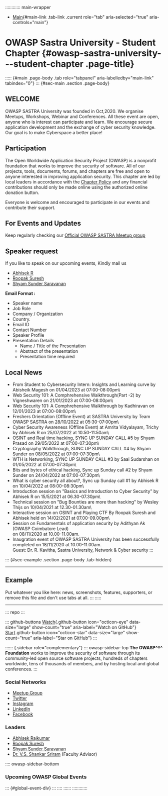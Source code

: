 :::::::::::: main-wrapper
- [Main](#div-main){#main-link .tab-link .current role="tab"
  aria-selected="true" aria-controls="main"}

# OWASP Sastra University - Student Chapter {#owasp-sastra-university---student-chapter .page-title}

::::: {#main .page-body .tab role="tabpanel" aria-labelledby="main-link" tabindex="0"}
::: {#sec-main .section .page-body}
## WELCOME

OWASP SASTRA University was founded in Oct,2020. We organise Meetups,
Workshops, Webinar and Conferences. All these event are open, anyone who
is interest can participate and learn. We encourage secure application
development and the exchange of cyber security knowledge. Our goal is to
make Cyberspace a better place!

## Participation

The Open Worldwide Application Security Project (OWASP) is a nonprofit
foundation that works to improve the security of software. All of our
projects, tools, documents, forums, and chapters are free and open to
anyone interested in improving application security. This chapter are
led by local leaders in accordance with the [Chapter
Policy](../www-policy/index.html) and any financial contributions should
only be made online using the authorized online donation button.

Everyone is welcome and encouraged to participate in our events and
contribute their support.

## For Events and Updates

Keep regularly checking our [Official OWASP SASTRA Meetup
group](https://www.meetup.com/owasp-sastra-university-meetup-group/)

## Speaker request

If you like to speak on our upcoming events, Kindly mail us

- [Abhisek
  R](../cdn-cgi/l/email-protection.html#c9a8aba1a0baaca2e7bba8a3a2bca4a8bb89a6bea8bab9e7a6bbae)
- [Roopak
  Suresh](../cdn-cgi/l/email-protection.html#c8baa7a7b8a9a3e6bbbdbaadbba088a7bfa9bbb8e6a7baaf)
- [Shyam Sunder
  Saravanan](../cdn-cgi/l/email-protection.html#483b20312925663b3d262c2d3a3b293a293e2926292608273f293b3866273a2f)

**Email Format :**

- Speaker name
- Job Role
- Company / Organization
- Country.
- Email ID
- Contact Number
- Speaker Profile
- Presentation Details
  - Name / Title of the Presentation
  - Abstract of the presentation
  - Presentation time required

## Local News

- From Student to Cybersecurity Intern: Insights and Learning curve by
  Abisheik Magesh on 01/04/2023 at 07:00-08:00pm\
- Web Security 101: A Comphrehensive Walkthrough(Part -2) by
  Vigneshwaren on 21/01/2023 at 07:00-08:00pm\
- Web Security 101: A Comphrehensive Walkthrough by Kadhiravan on
  12/01/2023 at 07:00-08:00pm\
- Freshers Orientation (Offline Event) at SASTRA University by Team
  OWASP SASTRA on 28/10/2022 at 05:30-07:00pm\
- Cyber Security Awareness (Offline Event) at Amrita Vidyalayam, Trichy
  by Abhisek R on 25/07/2022 at 10:50-11:50am\
- OSINT and Real time hacking, SYNC UP SUNDAY CALL #5 by Shyam Prasad on
  29/05/2022 at 07:00-07:30pm\
- Cryptography Walkthrough, SUNC UP SUNDAY CALL #4 by Shyam Sunder on
  08/05/2022 at 07:00-07:30pm\
- WTH is Networking, SYNC UP SUNDAY CALL #3 by Saai Sudarshan on
  01/05/2022 at 07:00-07:30pm\
- Bits and bytes of ethical hacking, Sync up Sunday call #2 by Shyam
  Sunder on 24/04/2022 at 07:00-07:30pm\
- What is cyber security all about?, Sync up Sunday call #1 by Abhisek R
  on 10/04/2022 at 08:00-08:30pm\
- Introduction session on "Basics and Introduction to Cyber Security" by
  Abhisek R on 15/5/2021 at 06.30-07.30pm\
- Technical session on "Bug Bounties are more than hacking" by Wesley
  Thijs on 10/04/2021 at 12.30-01.30am\
- Interactive session on OSINT and Playing CTF By Roopak Suresh and
  Abhisek held on 14/02/2021 at 07.00-09.00pm\
- Session on Fundamentals of application security by Adithyan Ak (OWASP
  Coimbatore Lead)\
  on 08/11/2020 at 10.00-11.00am.
- Inaugration event of OWASP SASTRA University has been successfully
  completed on 18/11/2020 at 10.00-11.00am.\
  Guest: Dr. R. Kavitha, Sastra University, Network & Cyber security
:::

::: {#sec-example .section .page-body .tab-hidden}

------------------------------------------------------------------------

## Example

Put whatever you like here: news, screenshots, features, supporters, or
remove this file and don't use tabs at all.
:::
:::::

------------------------------------------------------------------------

::: repo
:::

::: github-buttons
[Watch](https://github.com/owasp/www-chapter-sastra-university/subscription){.github-button
icon="octicon-eye" data-size="large" show-count="true"
aria-label="Watch on GitHub"}
[Star](https://github.com/owasp/www-chapter-sastra-university){.github-button
icon="octicon-star" data-size="large" show-count="true"
aria-label="Star on GitHub"}
:::

:::::: {.sidebar role="complementary"}
::: owasp-sidebar-top
**The OWASP^®^ Foundation** works to improve the security of software
through its community-led open source software projects, hundreds of
chapters worldwide, tens of thousands of members, and by hosting local
and global conferences.
:::

### Social Networks

- [Meetup
  Group](https://www.meetup.com/owasp-sastra-university-meetup-group/)
- [Twitter](https://twitter.com/OwaspSastra)
- [Instagram](https://www.instagram.com/owasp.sastra/)
- [LinkedIn](https://www.linkedin.com/company/owaspsastra)
- [Facebook](https://www.facebook.com/OWASPSASTRA)

### Leaders

- [Abhisek
  Rajkumar](../cdn-cgi/l/email-protection.html#4e2f2c26273d2b25603c2f24253b232f3c0e21392f3d3e60213c29)
- [Roopak
  Suresh](../cdn-cgi/l/email-protection.html#e4968b8b94858fca97919681978ca48b93859794ca8b9683)
- [Shyam Sunder
  Saravanan](../cdn-cgi/l/email-protection.html#14677c6d75793a67617a7071666775667562757a757a547b637567643a7b6673)
- [Dr. V.S. Shankar
  Sriram](../cdn-cgi/l/email-protection.html#9ceaefc3eff4fdf2f7fdeeb2efeef5eefdf1dcf3ebfdefecb2f3eefb)
  (Faculty Advisor)

:::: owasp-sidebar-bottom
### Upcoming OWASP Global Events

::: {#global-event-div}
:::
::::
::::::
::::::::::::
